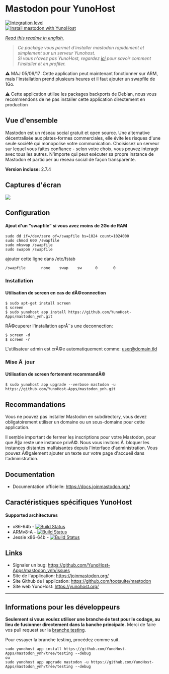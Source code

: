 # Mastodon pour YunoHost

[![Integration level](https://dash.yunohost.org/integration/mastodon.svg)](https://dash.yunohost.org/appci/app/mastodon)  
[![Install mastodon with YunoHost](https://install-app.yunohost.org/install-with-yunohost.png)](https://install-app.yunohost.org/?app=mastodon)

*[Read this readme in english.](./README.md)* 

> *Ce package vous permet d'installer mastodon rapidement et simplement sur un serveur Yunohost.  
Si vous n'avez pas YunoHost, regardez [ici](https://yunohost.org/#/install) pour savoir comment l'installer et en profiter.*

:warning: MAJ 05/06/17 :Cette application peut maintenant fonctionner sur ARM, mais l'installation prend plusieurs heures et il faut ajouter un swapfile de 1Go.

:warning: Cette application utilise les packages backports de Debian, nous vous recommendons de ne pas installer cette application directement en production

## Vue d'ensemble
Mastodon est un réseau social gratuit et open source. Une alternative décentralisée aux plates-formes commerciales, elle évite les risques d'une seule société qui monopolise votre communication. Choisissez un serveur sur lequel vous faites confiance - selon votre choix, vous pouvez interagir avec tous les autres. N'importe qui peut exécuter sa propre instance de Mastodon et participer au réseau social de façon transparente.

**Version incluse:** 2.7.4

## Captures d'écran

![](https://framalibre.org/sites/default/files/mastodon.png)

## Configuration

#### Ajout d'un "swapfile" si vous avez moins de 2Go de RAM
```
sudo dd if=/dev/zero of=/swapfile bs=1024 count=1024000
sudo chmod 600 /swapfile
sudo mkswap /swapfile
sudo swapon /swapfile
```
ajouter cette ligne dans /etc/fstab
```
/swapfile       none    swap    sw      0       0
```

### Installation

#### Utilisation de __screen__ en cas de dÃ©connection
```
$ sudo apt-get install screen
$ screen
$ sudo yunohost app install https://github.com/YunoHost-Apps/mastodon_ynh.git
```
RÃ©cuperer l'installation aprÃ¨s une deconnection:
```
$ screen -d
$ screen -r
```
L'utilisateur admin est crÃ©e automatiquement comme: user@domain.tld

### Mise Ã  jour
#### Utilisation de __screen__ fortement recommandÃ©

`$ sudo yunohost app upgrade --verbose mastodon -u https://github.com/YunoHost-Apps/mastodon_ynh.git`

## Recommandations

Vous ne pouvez pas installer Mastodon en subdirectory, vous devez obligatoirement utiliser un domaine ou un sous-domaine pour cette application.

Il semble important de fermer les inscriptions pour votre Mastodon, pour que Ã§a reste une instance privÃ©. Nous vous invitons Ã  bloquer les instances distantes malfaisantes depuis l'interface d'administration. Vous pouvez Ã©galement ajouter un texte sur votre page d'accueil dans l'administration.

## Documentation

 * Documentation officielle: https://docs.joinmastodon.org/

## Caractéristiques spécifiques YunoHost

#### Supported architectures

* x86-64b - [![Build Status](https://ci-apps.yunohost.org/ci/logs/mastodon%20%28Apps%29.svg)](https://ci-apps.yunohost.org/ci/apps/mastodon/)
* ARMv8-A - [![Build Status](https://ci-apps-arm.yunohost.org/ci/logs/mastodon%20%28Apps%29.svg)](https://ci-apps-arm.yunohost.org/ci/apps/mastodon/)
* Jessie x86-64b - [![Build Status](https://ci-stretch.nohost.me/ci/logs/mastodon%20%28Apps%29.svg)](https://ci-stretch.nohost.me/ci/apps/mastodon/)

## Links

 * Signaler un bug: https://github.com/YunoHost-Apps/mastodon_ynh/issues
 * Site de l'application: https://joinmastodon.org/
 * Site Github de l'application: https://github.com/tootsuite/mastodon
 * Site web YunoHost: https://yunohost.org/

---

Informations pour les développeurs
----------------

**Seulement si vous voulez utiliser une branche de test pour le codage, au lieu de fusionner directement dans la banche principale.**
Merci de faire vos pull request sur la [branche testing](https://github.com/YunoHost-Apps/mastodon_ynh/tree/testing).

Pour essayer la branche testing, procédez comme suit.
```
sudo yunohost app install https://github.com/YunoHost-Apps/mastodon_ynh/tree/testing --debug
ou
sudo yunohost app upgrade mastodon -u https://github.com/YunoHost-Apps/mastodon_ynh/tree/testing --debug
```
